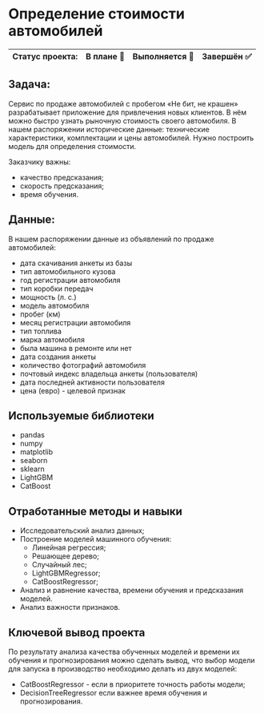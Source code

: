 # Определение стоимости автомобилей

Статус проекта: | В плане :black_square_button: | Выполняется :black_square_button: | Завершён :white_check_mark: | 
:------------ | :-------------| :-------------| :-------------

## Задача:

Сервис по продаже автомобилей с пробегом «Не бит, не крашен» разрабатывает приложение для привлечения новых клиентов. В нём можно быстро узнать рыночную стоимость своего автомобиля. В нашем распоряжении исторические данные: технические характеристики, комплектации и цены автомобилей. Нужно построить модель для определения стоимости.

Заказчику важны:
- качество предсказания;
- скорость предсказания;
- время обучения.

## Данные:

В нашем распоряжении данные из объявлений по продаже автомобилей:

- дата скачивания анкеты из базы
- тип автомобильного кузова
- год регистрации автомобиля
- тип коробки передач
- мощность (л. с.)
- модель автомобиля
- пробег (км)
- месяц регистрации автомобиля
- тип топлива
- марка автомобиля
- была машина в ремонте или нет
- дата создания анкеты
- количество фотографий автомобиля
- почтовый индекс владельца анкеты (пользователя)
- дата последней активности пользователя
- цена (евро) - целевой признак

## Используемые библиотеки
- pandas
- numpy
- matplotlib
- seaborn
- sklearn
- LightGBM
- CatBoost

## Отработанные методы и навыки
- Исследовательский анализ данных;
- Построение моделей машинного обучения:
  - Линейная регрессия;
  - Решающее дерево;
  - Случайный лес;
  - LightGBMRegressor;
  - CatBoostRegressor;
- Анализ и равнение качества, времени обучения и предсказания моделей.
- Анализ важности признаков.

## Ключевой вывод проекта

По результату анализа качества обученных моделей и времени их обучения и прогнозирования можно сделать вывод, что выбор модели для запуска в производство необходимо делать из двух моделей: 
- CatBoostRegressor - если в приоритете точность работы модели;
- DecisionTreeRegressor если важнее время обучения и прогнозирования.
